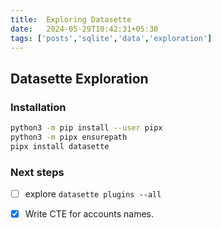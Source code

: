 ```yaml
---
title:  Exploring Datasette
date:   2024-05-29T10:42:31+05:30
tags: ['posts','sqlite','data','exploration']
---
```


## Datasette Exploration 

### Installation 

```bash
python3 -m pip install --user pipx
python3 -m pipx ensurepath
pipx install datasette
```

### Next steps 
 - [ ] explore `datasette plugins --all`  
 - [x] Write CTE for accounts names. 
 
